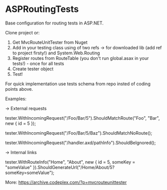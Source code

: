 # ASPRoutingTests
Base configuration for routing tests in ASP.NET.

Clone project or:

1. Get MvcRouteUnitTester from Nuget
2. Add in your testing class using of two refs → for downloaded lib (add ref to project firsty!) and System.Web.Routing 
3. Register routes from RouteTable (you don't run global.asax in your tests!) - once for all tests
4. Create tester object
5. Test!

For quick implementation use tests schema from repo insted of coding points above.

Examples:

→ External requests

tester.WithIncomingRequest("/Foo/Bar/5").ShouldMatchRoute("Foo", "Bar", new { id = 5 });

tester.WithIncomingRequest("/Foo/Bar/5/Baz").ShouldMatchNoRoute();

tester.WithIncomingRequest("/handler.axd/pathInfo").ShouldBeIgnored();

→ Internal links

 tester.WithRouteInfo("Home", "About", new { id = 5, someKey = "someValue" }).ShouldGenerateUrl("/Home/About/5?someKey=someValue");

More:
https://archive.codeplex.com/?p=mvcrouteunittester
